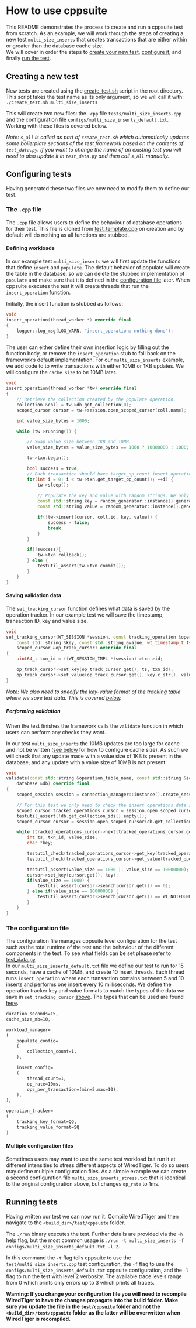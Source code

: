 # How to use cppsuite
This README demonstrates the process to create and run a cppsuite test from scratch. As an example, we will work through the steps of creating a new test `multi_size_inserts` that creates transactions that are either within or greater than the database cache size.  
We will cover in order the steps to [create your new test](#creating-a-new-test), [configure it](#configuring-tests), and finally [run the test](#running-tests).

## Creating a new test
New tests are created using the [create_test.sh](./create_test.sh) script in the root directory. This script takes the test name as its only argument, so we will call it with:  
`./create_test.sh multi_size_inserts`  

This will create two new files: the `.cpp` file `tests/multi_size_inserts.cpp` and the configuration file `configs/multi_size_inserts_default.txt`. Working with these files is covered below.  

*Note: `s_all` is called as part of `create_test.sh` which automatically updates some boilerplate sections of the test framework based on the contents of `test_data.py`. If you want to change the name of an existing test you will need to also update it in `test_data.py` and then call `s_all` manually.*

## Configuring tests
Having generated these two files we now need to modify them to define our test.

### The `.cpp` file

The `.cpp` file allows users to define the behaviour of database operations for their test. This file is cloned from [test_template.cpp](tests/test_template.cpp) on creation and by default will do nothing as all functions are stubbed.

#### Defining workloads
In our example test `multi_size_inserts` we will first update the functions that define `insert` and `populate`.
The default behavior of populate will create the table in the database, so we can delete the stubbed implementation of `populate` and make sure that it is defined in the [configuration file](#the-configuration-file) later.
When cppsuite executes the test it will create threads that run the `insert_operation` function.  

Initially, the insert function is stubbed as follows:
```cpp
void
insert_operation(thread_worker *) override final
{
    logger::log_msg(LOG_WARN, "insert_operation: nothing done");
}
```
The user can either define their own insertion logic by filling out the function body, or remove the `insert_operation` stub to fall back on the framework’s default implementation.
For our `multi_size_inserts` example, we add code to to write transactions with either 10MB or 1KB updates. We will configure the `cache_size` to be 10MB later.

```cpp
void
insert_operation(thread_worker *tw) override final
{
    // Retrieve the collection created by the populate operation.
    collection &coll = tw->db.get_collection(0);
    scoped_cursor cursor = tw->session.open_scoped_cursor(coll.name);

    int value_size_bytes = 1000;

    while (tw->running()) {

        // Swap value size between 1KB and 10MB.
        value_size_bytes = value_size_bytes == 1000 ? 10000000 : 1000;

        tw->txn.begin();

        bool success = true;
        // Each transaction should have target_op_count insert operations. This value is set in the configuration file
        for(int i = 0; i < tw->txn.get_target_op_count(); ++i) {
            tw->sleep();
    
            // Populate the key and value with random strings. We only use the size of the value in this test
            const std::string key = random_generator::instance().generate_pseudo_random_string(tw->key_size);
            const std::string value = random_generator::instance().generate_pseudo_random_string(value_size_bytes);

            if(!tw->insert(cursor, coll.id, key, value)) {
                success = false;
                break;
            }
        }

        if(!success){
            tw->txn.rollback();
        } else {
            testutil_assert(tw->txn.commit());
        }
    }
}
```


#### Saving validation data
The `set_tracking_cursor` function defines what data is saved by the operation tracker. 
In our example test we will save the timestamp, transaction ID, key and value size.

```cpp
void
set_tracking_cursor(WT_SESSION *session, const tracking_operation &operation, const uint64_t &collection_id,
    const std::string &key, const std::string &value, wt_timestamp_t ts,
    scoped_cursor &op_track_cursor) override final
{
    uint64_t txn_id = ((WT_SESSION_IMPL *)session)->txn->id;

    op_track_cursor->set_key(op_track_cursor.get(), ts, txn_id);
    op_track_cursor->set_value(op_track_cursor.get(), key.c_str(), value.size());
}
```
*Note: We also need to specify the key-value format of the tracking table where we save test data. This is covered [below](#the-configuration-file).*

##### Performing validation
When the test finishes the framework calls the `validate` function in which users can perform any checks they want. 

In our test `multi_size_inserts` the 10MB updates are too large for cache and not be written ([see below](#the-configuration-file) for how to configure cache size). As such we will check that any update made with a value size of 1KB is present in the database, and any update with a value size of 10MB is not present:

```cpp
void
validate(const std::string &operation_table_name, const std::string &schema_table_name,
    database &db) override final
{
    scoped_session session = connection_manager::instance().create_session();

    // For this test we only need to check the insert operations data saved by the operation tracker.
    scoped_cursor tracked_operations_cursor = session.open_scoped_cursor(operation_table_name);
    testutil_assert(!db.get_collection_ids().empty());
    scoped_cursor cursor = session.open_scoped_cursor(db.get_collection(0).name);

    while (tracked_operations_cursor->next(tracked_operations_cursor.get()) == 0) {
        int ts, txn_id, value_size;
        char *key;

        testutil_check(tracked_operations_cursor->get_key(tracked_operations_cursor.get(), &ts, &txn_id));
        testutil_check(tracked_operations_cursor->get_value(tracked_operations_cursor.get(), &key, &value_size));

        testutil_assert(value_size == 1000 || value_size == 10000000);
        cursor->set_key(cursor.get(), key);
        if(value_size == 1000) {
            testutil_assert(cursor->search(cursor.get()) == 0);
        } else if(value_size == 10000000) {
            testutil_assert(cursor->search(cursor.get()) == WT_NOTFOUND);
        }
    }
}
```

### The configuration file

The configuration file manages cppsuite level configuration for the test such as the total runtime of the test and the behaviour of the different components in the test. To see what fields can be set please refer to [test_data.py](../../dist/test_data.py).  
In our `multi_size_inserts_default.txt` file we define our test to run for 15 seconds, have a cache of 10MB, and create 10 insert threads. Each thread runs `insert_operation` where each transaction contains between 5 and 10 inserts and performs one insert every 10 milliseconds.
We define the operation tracker key and value formats to match the types of the data we save in `set_tracking_cursor` [above](#saving-validation-data). The types that can be used are found [here](https://source.wiredtiger.com/develop/schema.html#schema_format_types).

```txt
duration_seconds=15,
cache_size_mb=10,

workload_manager=
(
    populate_config=
    (
        collection_count=1,
    ),

    insert_config=
    (
        thread_count=1,
        op_rate=10ms,
        ops_per_transaction=(min=5,max=10),
    ),
),

operation_tracker=
(
    tracking_key_format=QQ,
    tracking_value_format=SQ
)
```

#### Multiple configuration files
Sometimes users may want to use the same test workload but run it at different intensities to stress different aspects of WiredTiger. To do so users may define multiple configuration files. As a simple example we can create a second configuration file `multi_size_inserts_stress.txt` that is identical to the original configuration above, but changes `op_rate` to 1ms.


## Running tests
Having written our test we can now run it. Compile WiredTiger and then navigate to the `<build_dir>/test/cppsuite` folder.  

The `./run` binary executes the test. Further details are provided via the `-h` help flag, but the most common usage is 
`./run -t multi_size_inserts -f configs/multi_size_inserts_default.txt -l 2`.  

In this command the `-t` flag tells cppsuite to use the `test/multi_size_inserts.cpp` test configuration, the `-f` flag to use the `configs/multi_size_inserts_default.txt` cppsuite configuration, and the `-l` flag to run the test with level 2 verbosity. The available trace levels range from 0 which prints only errors up to 3 which prints all traces.

**Warning: If you change your configuration file you will need to recompile WiredTiger to have the changes propagate into the build folder. Make sure you update the file in the `test/cppsuite` folder and not the `<build_dir>/test/cppsuite` folder as the latter will be overwritten when WiredTiger is recompiled.**
